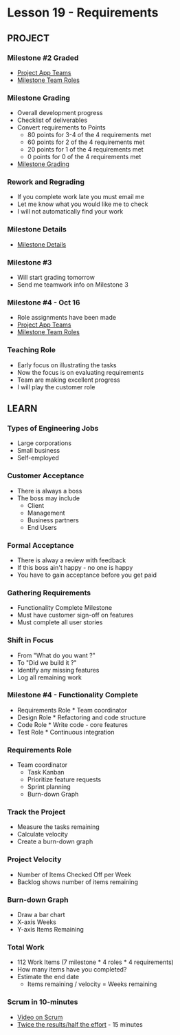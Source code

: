 # Lesson 19 - Requirements

## PROJECT

### Milestone #2 Graded
* [Project App Teams](../team/)
* [Milestone Team Roles](../docs/AppTeamRoles)


### Milestone Grading
* Overall development progress
* Checklist of deliverables
* Convert requirements to Points
    * 80 points for 3-4 of the 4 requirements met
    * 60 points for 2 of the 4 requirements met
    * 20 points for 1 of the 4 requirements met
    * 0 points for 0 of the 4 requirements met
* [Milestone Grading](../docs/GradingMilestones)


### Rework and Regrading
* If you complete work late you must email me
* Let me know what you would like me to check
* I will not automatically find your work


### Milestone Details
* [Milestone Details](../docs/Milestones)


### Milestone #3
* Will start grading tomorrow
* Send me teamwork info on Milestone 3


### Milestone #4 - Oct 16
* Role assignments have been made
* [Project App Teams](../team/)
* [Milestone Team Roles](../docs/AppTeamRoles)


### Teaching Role
* Early focus on illustrating the tasks
* Now the focus is on evaluating requirements
* Team are making excellent progress
* I will play the customer role



## LEARN

### Types of Engineering Jobs
* Large corporations
* Small business
* Self-employed


### Customer Acceptance
* There is always a boss
* The boss may include
    * Client
    * Management
    * Business partners
    * End Users


### Formal Acceptance
* There is alway a review with feedback
* If this boss ain't happy - no one is happy
* You have to gain acceptance before you get paid


### Gathering Requirements 
* Functionality Complete Milestone
* Must have customer sign-off on features
* Must complete all user stories


### Shift in Focus
* From "What do you want ?"
* To "Did we build it ?"
* Identify any missing features
* Log all remaining work


### Milestone #4 - Functionality Complete
* Requirements Role * Team coordinator
* Design Role * Refactoring and code structure
* Code Role * Write code - core features
* Test Role * Continuous integration


### Requirements Role
* Team coordinator
    * Task Kanban
    * Prioritize feature requests
    * Sprint planning
    * Burn-down Graph
 
 
### Track the Project
* Measure the tasks remaining
* Calculate velocity
* Create a burn-down graph


### Project Velocity
* Number of Items Checked Off per Week
* Backlog shows number of items remaining


### Burn-down Graph
* Draw a bar chart
* X-axis Weeks
* Y-axis Items Remaining


### Total Work
* 112 Work Items  (7 milestone * 4 roles * 4 requirements)
* How many items have you completed?
* Estimate the end date
    * Items remaining / velocity = Weeks remaining
    

### Scrum in 10-minutes
* [Video on Scrum](https://www.youtube.com/watch?v=XU0llRltyFM)
* [Twice the results/half the effort](https://www.youtube.com/watch?v=s4thQcgLCqk) - 15 minutes
